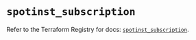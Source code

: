 # `spotinst_subscription`

Refer to the Terraform Registry for docs: [`spotinst_subscription`](https://registry.terraform.io/providers/spotinst/spotinst/1.213.0/docs/resources/subscription).
